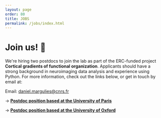 ```yaml
---
layout: page
order: 80
title: JOBS
permalink: /jobs/index.html
---
```


# Join us! 🧠
We're hiring two postdocs to join the lab as part of the ERC-funded project **Cortical gradients of functional organization**. Applicants should have a strong background in neuroimaging data analysis and experience using Python. For more information, check out the links below, or get in touch by email at: 

Email: [<span class="line">daniel.margulies@</span><span class="line">cnrs.fr</span>](mailto:daniel.margulies@cnrs.fr) 

→ [**Postdoc position based at the University of Paris**](https://emploi.cnrs.fr/Offres/CDD/UMR8002-MARWIL-003/Default.aspx?lang=EN)

→ [**Postdoc position based at the University of Oxford**](https://my.corehr.com/pls/uoxrecruit/erq_jobspec_version_4.display_form?p_company=10&p_internal_external=E&p_display_in_irish=N&p_process_type=&p_applicant_no=&p_form_profile_detail=&p_display_apply_ind=Y&p_refresh_search=Y&p_recruitment_id=151762) 

